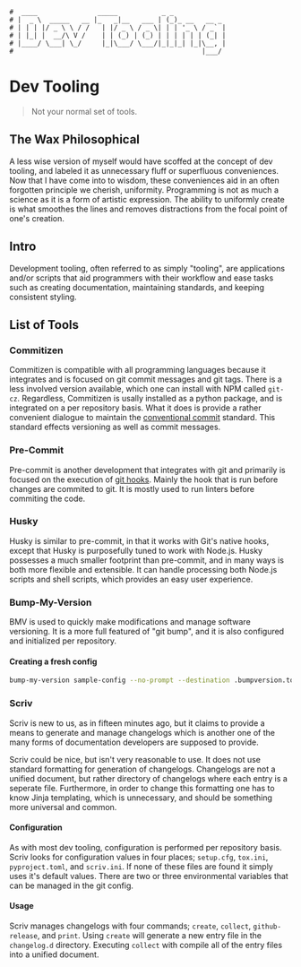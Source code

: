 ```text
#  ____               _____           _ _
# |  _ \  _____   __ |_   _|__   ___ | (_)_ __   __ _
# | | | |/ _ \ \ / /   | |/ _ \ / _ \| | | '_ \ / _` |
# | |_| |  __/\ V /    | | (_) | (_) | | | | | | (_| |
# |____/ \___| \_/     |_|\___/ \___/|_|_|_| |_|\__, |
#                                               |___/
```

Dev Tooling
===========

> Not your normal set of tools.

The Wax Philosophical
----------------------

A less wise version of myself would have scoffed at the concept of dev tooling, and labeled it as unnecessary
fluff or superfluous conveniences. Now that I have come into to wisdom, these conveniences aid in an often
forgotten principle we cherish, uniformity. Programming is not as much a science as it is a form of artistic
expression. The ability to uniformly create is what smoothes the lines and removes distractions from the focal
point of one's creation. 

Intro
-----

Development tooling, often referred to as simply "tooling", are applications and/or scripts that aid
programmers with their workflow and ease tasks such as creating documentation, maintaining standards, and
keeping consistent styling. 

List of Tools
-------------

### Commitizen

Commitizen is compatible with all programming languages because it integrates and is focused on git commit
messages and git tags. There is a less involved version available, which one can install with NPM called
`git-cz`. Regardless, Commitizen is usally installed as a python package, and is integrated on a per
repository basis. What it does is provide a rather convenient dialogue to maintain the 
[conventional commit](https://conventionalcommits.org) standard. This standard effects versioning as well as
commit messages.

### Pre-Commit

Pre-commit is another development that integrates with git and primarily is focused on the execution of
[git hooks](https://git-scm.com/book/en/v2/Customizing-Git-Git-Hooks). Mainly the hook that is run before
changes are commited to git. It is mostly used to run linters before commiting the code.

### Husky

Husky is similar to pre-commit, in that it works with Git's native hooks, except that Husky is purposefully
tuned to work with Node.js. Husky possesses a much smaller footprint than pre-commit, and in many ways is both
more flexible and extensible. It can handle processing both Node.js scripts and shell scripts, which provides
an easy user experience.

### Bump-My-Version

BMV is used to quickly make modifications and manage software versioning. It is a more full featured of "git
bump", and it is also configured and initialized per repository.

#### Creating a fresh config

```bash
bump-my-version sample-config --no-prompt --destination .bumpversion.toml
```

### Scriv

Scriv is new to us, as in fifteen minutes ago, but it claims to provide a means to generate and manage
changelogs which is another one of the many forms of documentation developers are supposed to provide.

Scriv could be nice, but isn't very reasonable to use. It does not use standard formatting for generation of
changelogs. Changelogs are not a unified document, but rather directory of changelogs where each entry is a
seperate file. Furthermore, in order to change this formatting one has to know Jinja templating, which is
unnecessary, and should be something more universal and common.

#### Configuration

As with most dev tooling, configuration is performed per repository basis. Scriv looks for configuration
values in four places; `setup.cfg`, `tox.ini`, `pyproject.toml`, and `scriv.ini`. If none of these files are
found it simply uses it's default values. There are two or three environmental variables that can be managed
in the git config. 

#### Usage

Scriv manages changelogs with four commands; `create`, `collect`, `github-release`,
and `print`. Using `create` will generate a new entry file in the `changelog.d` directory. Executing `collect`
with compile all of the entry files into a unified document.
